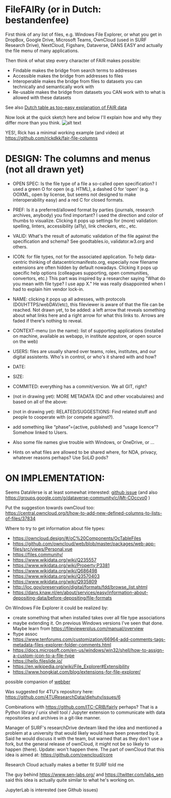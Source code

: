 # FileFAIRy (or in Dutch: bestandenfee)
First think of any list of files, e.g. Windows File Explorer, or what you get in DropBox, Google Drive, Microsoft Teams, OwnCloud (used in SURF Research Drive), NextCloud, Figshare, Dataverse, DANS EASY and actually the file menu of many applications.

Then think of what step every character of FAIR makes possible:
- Findable makes the bridge from search terms to addresses
- Accessible makes the bridge from addresses to files
- Interoperable makes the bridge from files to datasets you can technically and semantically work with
- Re-usable makes the bridge from datasets you CAN work with to what is allowed with these datasets

See also [Dutch table as too-easy explanation of FAIR data](https://srs.saxion.nl/wp-content/uploads/2019/01/SRS_poster_2019_FAIR-724x1024.jpg)

Now look at the quick sketch here and below I'll explain how and why they differ more than you think.
![alt text](https://repository-images.githubusercontent.com/149428210/f8bcf200-77cf-11eb-93f8-452cf9db3dcb "Sharing a network of data, over the list of files you have")

YES!, Rick has a minimal working example (and video) at https://github.com/rickdkk/fair-file-columns 

DESIGN: The columns and menus (not all drawn yet)
=================================================
- OPEN SPEC: Is the file type of a file a so-called open specification? I used a green O for open (e.g. HTML), a dashed O for 'open' (e.g. OOXML, open by license, but seems not designed to make interoperability easy) and a red C for closed formats.
- PREF: Is it a preferred/allowed format by parties (journals, research archives, anybody) you find important? I used the direction and color of thumbs to visualize. Clicking it pops up settings for (more) validation: spelling, linters, accessibility (a11y), link checkers, etc., etc.
- VALID: What's the result of automatic validation of the file against the specification and schema? See goodtables.io, validator.w3.org and others.
- ICON: for file types, not for the associated application. To help data-centric thinking of datacentricmanifesto.org, especially now filename extensions are often hidden by default nowadays. Clicking it pops up specific help options (colleagues supporting, open communities, convertors, etc.) This part was inspired by a researcher saying "What do you mean with file type? I use app X." He was really disappointed when I had to explain him vendor lock-in.
- NAME: clicking it pops up all adresses, with protocols (DOI/HTTPS/webDAV/etc), this fileviewer is aware of that the file can be reached. Not drawn yet, to be added: a left arrow that reveals something about what links here and a right arrow for what this links to. Arrows are faded if there's nothing to reveal.
- CONTEXT-menu (on the name): list of supporting applications (installed on machine, available as webapp, in institute appstore, or open source on the web)
- USERS: files are usually shared over teams, roles, institutes, and our digital assistents. Who's in control, or who's it shared with and how?
- DATE:
- SIZE:
- COMMITED: everything has a commit/version. We all GIT, right?
- (not in drawing yet): MORE METADATA (DC and other vocabulaires) and based on all of the above:
- (not in drawing yet): RELATED/SUGGESTIONS: Find related stuff and people to cooperate with (or compete against?).
- add something like “phase”={active, published} and “usage licence”? Somehow linked to Users.

- Also some file names give trouble with Windows, or OneDrive, or ...
- Hints on what files are allowed to be shared where, for NDA, privacy, whatever reasons perhaps? Use SoLiD pods?

ON IMPLEMENTATION:
==================

Seems DataVerse is at least somewhat interested:
[github issue](https://github.com/IQSS/dataverse/issues/8453) (and also 
https://groups.google.com/g/dataverse-community/c/jMt-COccvo0 )

Put the suggestion towards ownCloud too: https://central.owncloud.org/t/how-to-add-new-defined-columns-to-lists-of-files/37834

Where to try to get information about file types:
- https://owncloud.design/#/oC%20Components/OcTableFiles
- https://github.com/owncloud/web/blob/master/packages/web-app-files/src/views/Personal.vue
- https://files.community/ 
- https://www.wikidata.org/wiki/Q235557
- https://www.wikidata.org/wiki/Property:P3381
- https://www.wikidata.org/wiki/Q686498
- https://www.wikidata.org/wiki/Q3570403
- https://www.wikidata.org/wiki/Q935809
- http://loc.gov/preservation/digital/formats/fdd/browse_list.shtml
- https://dans.knaw.nl/en/about/services/easy/information-about-depositing-data/before-depositing/file-formats

On Windows File Explorer it could be realized by:
- create something that when installed takes over all file type associations
- maybe extending it. On previous Windows versions I've seen that done. Maybe learn from https://fileviewerplus.com/manual/overview
- ftype assoc
- https://www.tenforums.com/customization/66964-add-comments-tags-metadata-files-explorer-folder-comments.html
- https://docs.microsoft.com/en-us/windows/win32/shell/how-to-assign-a-custom-icon-to-a-file-type
- https://hello.fileslide.io/
- https://en.wikipedia.org/wiki/File_Explorer#Extensibility
- https://www.hongkiat.com/blog/extensions-for-file-explorer/

possible companion of <a href="https://github.com/steltenpower/webber">webber</a>

Was suggested for 4TU's repository here: https://github.com/4TUResearchData/djehuty/issues/6

Combinations with https://github.com/ITC-CRIB/fairly perhaps? That is a Python library / unix shell tool / Jupyter extension to communicate with data repositories and archives in a git-like manner.
 
Manager of SURF's researchDrive devteam liked the idea and mentioned a problem at a university that would likely would have been prevented by it. Said he would discuss it with the team, but warned that as they don't use a fork, but the general release of ownCloud, it might not be so likely to happen (there). Update: won't happen there. 
The part of ownCloud that this idea is aimed at: https://github.com/owncloud/core

Research Cloud actually makes a better fit SURF told me

The guy behind https://www.sen-labs.org/ and https://twitter.com/labs_sen said this idea is actually quite similar to what he's working on.

JupyterLab is interested (see Github issues)
